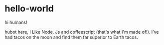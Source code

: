 # hello-world

hi humans!

hubot here, I Like Node. Js and coffeescript (that's what I'm made of!).
I've had tacos on the moon and find them far superior to Earth tacos.
